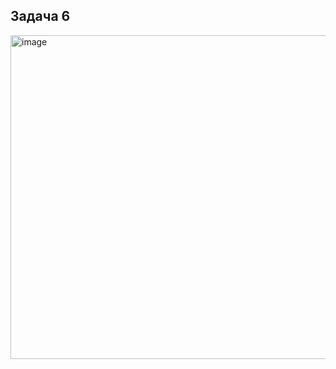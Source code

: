 ## Задача 6


<img width="800" height="518" alt="image" src="https://github.com/user-attachments/assets/c25ac060-1736-4a3e-bfa8-9478fed3b10e" />
